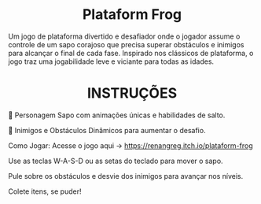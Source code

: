 <h1 align="center"> Plataform Frog </h1>

Um jogo de plataforma divertido e desafiador onde o jogador assume o controle de um sapo corajoso que precisa superar obstáculos e inimigos para alcançar o final de cada fase. Inspirado nos clássicos de plataforma, o jogo traz uma jogabilidade leve e viciante para todas as idades. 

<h1 align="center"> INSTRUÇÕES </h1>

🐸 Personagem Sapo com animações únicas e habilidades de salto. 

🎯 Inimigos e Obstáculos Dinâmicos para aumentar o desafio.

Como Jogar:
Acesse o jogo aqui -> https://renangreg.itch.io/plataform-frog 

Use as teclas W-A-S-D ou as setas do teclado para mover o sapo.

Pule sobre os obstáculos e desvie dos inimigos para avançar nos níveis.

Colete itens, se puder!


